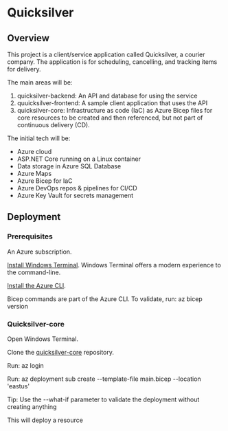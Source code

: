 # Quicksilver

## Overview

This project is a client/service application called Quicksilver, a courier company. The application is for scheduling, cancelling, and tracking items for delivery.

The main areas will be:

1. quicksilver-backend: An API and database for using the service
2. quuicksilver-frontend: A sample client application that uses the API
3. quicksilver-core: Infrastructure as code (IaC) as Azure Bicep files for core resources to be created and then referenced, but not part of continuous delivery (CD).

The initial tech will be:

- Azure cloud
- ASP.NET Core running on a Linux container
- Data storage in Azure SQL Database
- Azure Maps
- Azure Bicep for IaC
- Azure DevOps repos & pipelines for CI/CD
- Azure Key Vault for secrets management

## Deployment

### Prerequisites

An Azure subscription.

[Install Windows Terminal](https://learn.microsoft.com/en-us/windows/terminal/install). Windows Terminal offers a modern experience to the command-line.

[Install the Azure CLI](https://learn.microsoft.com/en-us/cli/azure/install-azure-cli).

Bicep commands are part of the Azure CLI. To validate, run: az bicep version

### Quicksilver-core

Open Windows Terminal.

Clone the [quicksilver-core](https://github.com/lanceengland/quicksilver-core) repository.

Run: az login

Run: az deployment sub create --template-file main.bicep --location 'eastus'

Tip: Use the --what-if parameter to validate the deployment without creating anything

This will deploy a resource